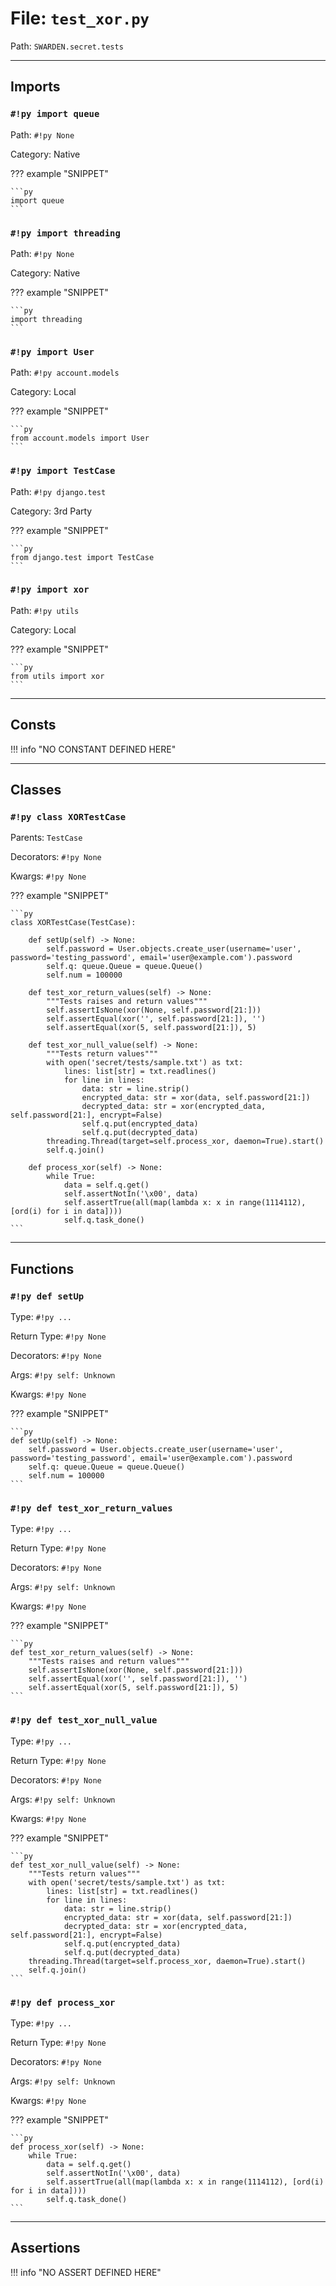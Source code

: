 
# File: `test_xor.py`
Path: `SWARDEN.secret.tests`



---

## Imports

### `#!py import queue`

Path: `#!py None`

Category: Native

??? example "SNIPPET"

    ```py
    import queue
    ```

### `#!py import threading`

Path: `#!py None`

Category: Native

??? example "SNIPPET"

    ```py
    import threading
    ```

### `#!py import User`

Path: `#!py account.models`

Category: Local

??? example "SNIPPET"

    ```py
    from account.models import User
    ```

### `#!py import TestCase`

Path: `#!py django.test`

Category: 3rd Party

??? example "SNIPPET"

    ```py
    from django.test import TestCase
    ```

### `#!py import xor`

Path: `#!py utils`

Category: Local

??? example "SNIPPET"

    ```py
    from utils import xor
    ```



---

## Consts

!!! info "NO CONSTANT DEFINED HERE"

---

## Classes

### `#!py class XORTestCase`

Parents: `TestCase`

Decorators: `#!py None`

Kwargs: `#!py None`

??? example "SNIPPET"

    ```py
    class XORTestCase(TestCase):

        def setUp(self) -> None:
            self.password = User.objects.create_user(username='user', password='testing_password', email='user@example.com').password
            self.q: queue.Queue = queue.Queue()
            self.num = 100000

        def test_xor_return_values(self) -> None:
            """Tests raises and return values"""
            self.assertIsNone(xor(None, self.password[21:]))
            self.assertEqual(xor('', self.password[21:]), '')
            self.assertEqual(xor(5, self.password[21:]), 5)

        def test_xor_null_value(self) -> None:
            """Tests return values"""
            with open('secret/tests/sample.txt') as txt:
                lines: list[str] = txt.readlines()
                for line in lines:
                    data: str = line.strip()
                    encrypted_data: str = xor(data, self.password[21:])
                    decrypted_data: str = xor(encrypted_data, self.password[21:], encrypt=False)
                    self.q.put(encrypted_data)
                    self.q.put(decrypted_data)
            threading.Thread(target=self.process_xor, daemon=True).start()
            self.q.join()

        def process_xor(self) -> None:
            while True:
                data = self.q.get()
                self.assertNotIn('\x00', data)
                self.assertTrue(all(map(lambda x: x in range(1114112), [ord(i) for i in data])))
                self.q.task_done()
    ```



---

## Functions

### `#!py def setUp`

Type: `#!py ...`

Return Type: `#!py None`

Decorators: `#!py None`

Args: `#!py self: Unknown`

Kwargs: `#!py None`

??? example "SNIPPET"

    ```py
    def setUp(self) -> None:
        self.password = User.objects.create_user(username='user', password='testing_password', email='user@example.com').password
        self.q: queue.Queue = queue.Queue()
        self.num = 100000
    ```

### `#!py def test_xor_return_values`

Type: `#!py ...`

Return Type: `#!py None`

Decorators: `#!py None`

Args: `#!py self: Unknown`

Kwargs: `#!py None`

??? example "SNIPPET"

    ```py
    def test_xor_return_values(self) -> None:
        """Tests raises and return values"""
        self.assertIsNone(xor(None, self.password[21:]))
        self.assertEqual(xor('', self.password[21:]), '')
        self.assertEqual(xor(5, self.password[21:]), 5)
    ```

### `#!py def test_xor_null_value`

Type: `#!py ...`

Return Type: `#!py None`

Decorators: `#!py None`

Args: `#!py self: Unknown`

Kwargs: `#!py None`

??? example "SNIPPET"

    ```py
    def test_xor_null_value(self) -> None:
        """Tests return values"""
        with open('secret/tests/sample.txt') as txt:
            lines: list[str] = txt.readlines()
            for line in lines:
                data: str = line.strip()
                encrypted_data: str = xor(data, self.password[21:])
                decrypted_data: str = xor(encrypted_data, self.password[21:], encrypt=False)
                self.q.put(encrypted_data)
                self.q.put(decrypted_data)
        threading.Thread(target=self.process_xor, daemon=True).start()
        self.q.join()
    ```

### `#!py def process_xor`

Type: `#!py ...`

Return Type: `#!py None`

Decorators: `#!py None`

Args: `#!py self: Unknown`

Kwargs: `#!py None`

??? example "SNIPPET"

    ```py
    def process_xor(self) -> None:
        while True:
            data = self.q.get()
            self.assertNotIn('\x00', data)
            self.assertTrue(all(map(lambda x: x in range(1114112), [ord(i) for i in data])))
            self.q.task_done()
    ```



---

## Assertions

!!! info "NO ASSERT DEFINED HERE"
